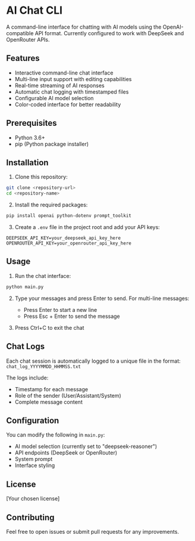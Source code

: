 # AI Chat CLI

A command-line interface for chatting with AI models using the OpenAI-compatible API format. Currently configured to work with DeepSeek and OpenRouter APIs.

## Features

- Interactive command-line chat interface
- Multi-line input support with editing capabilities
- Real-time streaming of AI responses
- Automatic chat logging with timestamped files
- Configurable AI model selection
- Color-coded interface for better readability

## Prerequisites

- Python 3.6+
- pip (Python package installer)

## Installation

1. Clone this repository:
```bash
git clone <repository-url>
cd <repository-name>
```

2. Install the required packages:
```bash
pip install openai python-dotenv prompt_toolkit
```

3. Create a `.env` file in the project root and add your API keys:
```
DEEPSEEK_API_KEY=your_deepseek_api_key_here
OPENROUTER_API_KEY=your_openrouter_api_key_here
```

## Usage

1. Run the chat interface:
```bash
python main.py
```

2. Type your messages and press Enter to send. For multi-line messages:
   - Press Enter to start a new line
   - Press Esc + Enter to send the message

3. Press Ctrl+C to exit the chat

## Chat Logs

Each chat session is automatically logged to a unique file in the format:
`chat_log_YYYYMMDD_HHMMSS.txt`

The logs include:
- Timestamp for each message
- Role of the sender (User/Assistant/System)
- Complete message content

## Configuration

You can modify the following in `main.py`:
- AI model selection (currently set to "deepseek-reasoner")
- API endpoints (DeepSeek or OpenRouter)
- System prompt
- Interface styling

## License

[Your chosen license]

## Contributing

Feel free to open issues or submit pull requests for any improvements.
